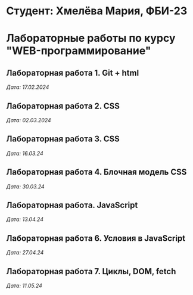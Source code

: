 # Студент: Хмелёва Мария, ФБИ-23

# Лабораторные работы по курсу "WEB-программирование"

## Лабораторная работа 1. Git + html

*Дата: 17.02.2024*

## Лабораторная работа 2. CSS

*Дата: 02.03.2024*

## Лабораторная работа 3. CSS

*Дата: 16.03.24*

## Лабораторная работа 4. Блочная модель CSS

*Дата: 30.03.24*

## Лабораторная работа. JavaScript

*Дата: 13.04.24*

## Лабораторная работа 6. Условия в JavaScript

*Дата: 27.04.24*

## Лабораторная работа 7. Циклы, DOM, fetch

*Дата: 11.05.24*
